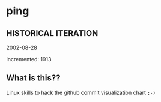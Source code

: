 # ping

## HISTORICAL ITERATION
2002-08-28

Incremented: 1913

## What is this?? 
Linux skills to hack the github commit visualization chart `;-)`

